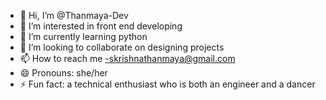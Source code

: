 - 👋 Hi, I’m @Thanmaya-Dev
- 👀 I’m interested in front end developing
- 🌱 I’m currently learning python
- 💞️ I’m looking to collaborate on designing projects
- 📫 How to reach me -skrishnathanmaya@gmail.com
- 😄 Pronouns: she/her
- ⚡ Fun fact: a technical enthusiast who is both an engineer and a dancer

<!---
Thanmaya-Dev/Thanmaya-Dev is a ✨ special ✨ repository because its `README.md` (this file) appears on your GitHub profile.
You can click the Preview link to take a look at your changes.
--->
